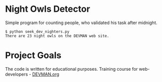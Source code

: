 # Night Owls Detector

Simple program for counting people, who validated his task after midnight.

```#!bash
$ python seek_dev_nighters.py
There are 23 night owls on the DEVMAN web site.
```

# Project Goals

The code is written for educational purposes. Training course for web-developers - [DEVMAN.org](https://devman.org)
